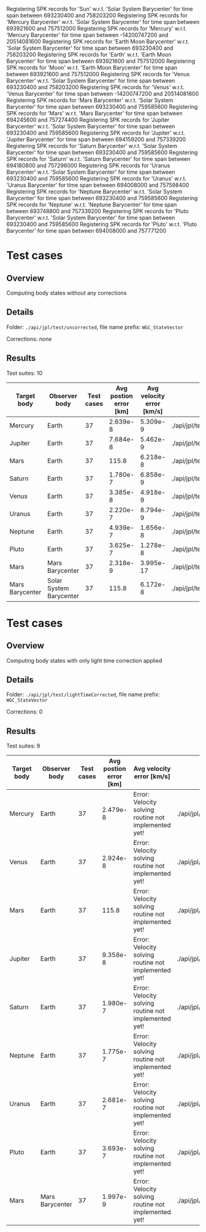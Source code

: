 Registering SPK records for 'Sun' w.r.t. 'Solar System Barycenter' for time span between 693230400 and 758203200
Registering SPK records for 'Mercury Barycenter' w.r.t. 'Solar System Barycenter' for time span between 693921600 and 757512000
Registering SPK records for 'Mercury' w.r.t. 'Mercury Barycenter' for time span between -14200747200 and 20514081600
Registering SPK records for 'Earth Moon Barycenter' w.r.t. 'Solar System Barycenter' for time span between 693230400 and 758203200
Registering SPK records for 'Earth' w.r.t. 'Earth Moon Barycenter' for time span between 693921600 and 757512000
Registering SPK records for 'Moon' w.r.t. 'Earth Moon Barycenter' for time span between 693921600 and 757512000
Registering SPK records for 'Venus Barycenter' w.r.t. 'Solar System Barycenter' for time span between 693230400 and 758203200
Registering SPK records for 'Venus' w.r.t. 'Venus Barycenter' for time span between -14200747200 and 20514081600
Registering SPK records for 'Mars Barycenter' w.r.t. 'Solar System Barycenter' for time span between 693230400 and 759585600
Registering SPK records for 'Mars' w.r.t. 'Mars Barycenter' for time span between 694245600 and 757274400
Registering SPK records for 'Jupiter Barycenter' w.r.t. 'Solar System Barycenter' for time span between 693230400 and 759585600
Registering SPK records for 'Jupiter' w.r.t. 'Jupiter Barycenter' for time span between 694159200 and 757339200
Registering SPK records for 'Saturn Barycenter' w.r.t. 'Solar System Barycenter' for time span between 693230400 and 759585600
Registering SPK records for 'Saturn' w.r.t. 'Saturn Barycenter' for time span between 694180800 and 757296000
Registering SPK records for 'Uranus Barycenter' w.r.t. 'Solar System Barycenter' for time span between 693230400 and 759585600
Registering SPK records for 'Uranus' w.r.t. 'Uranus Barycenter' for time span between 694008000 and 757598400
Registering SPK records for 'Neptune Barycenter' w.r.t. 'Solar System Barycenter' for time span between 693230400 and 759585600
Registering SPK records for 'Neptune' w.r.t. 'Neptune Barycenter' for time span between 693748800 and 757339200
Registering SPK records for 'Pluto Barycenter' w.r.t. 'Solar System Barycenter' for time span between 693230400 and 759585600
Registering SPK records for 'Pluto' w.r.t. 'Pluto Barycenter' for time span between 694008000 and 757771200
# Test cases

## Overview

Computing body states without any corrections

## Details

Folder: `./api/jpl/test/uncorrected`, file name prefix: `WGC_StateVector`

Corrections: *none*

## Results

Test suites: 10

| Target body | Observer body | Test cases | Avg postion error [km] | Avg velocity error [km/s] | File name |
| ----------- | ------------- | ---------- | ---------------------- | ------------------------- | --------- |
| Mercury | Earth | 37 | 2.639e-8 | 5.309e-9 | ./api/jpl/test/uncorrected/WGC_StateVector_20220727190826.csv |
| Jupiter | Earth | 37 | 7.684e-8 | 5.462e-9 | ./api/jpl/test/uncorrected/WGC_StateVector_20220802221423.csv |
| Mars | Earth | 37 | 115.8 | 6.218e-8 | ./api/jpl/test/uncorrected/WGC_StateVector_20220802225259.csv |
| Saturn | Earth | 37 | 1.780e-7 | 6.858e-9 | ./api/jpl/test/uncorrected/WGC_StateVector_20220802225311.csv |
| Venus | Earth | 37 | 3.385e-8 | 4.918e-9 | ./api/jpl/test/uncorrected/WGC_StateVector_20220802230546.csv |
| Uranus | Earth | 37 | 2.220e-7 | 8.794e-9 | ./api/jpl/test/uncorrected/WGC_StateVector_20220802230606.csv |
| Neptune | Earth | 37 | 4.939e-7 | 1.656e-8 | ./api/jpl/test/uncorrected/WGC_StateVector_20220802230619.csv |
| Pluto | Earth | 37 | 3.625e-7 | 1.278e-8 | ./api/jpl/test/uncorrected/WGC_StateVector_20220802230632.csv |
| Mars | Mars Barycenter | 37 | 2.318e-9 | 3.995e-17 | ./api/jpl/test/uncorrected/WGC_StateVector_20220803165555.csv |
| Mars Barycenter | Solar System Barycenter | 37 | 115.8 | 6.172e-8 | ./api/jpl/test/uncorrected/WGC_StateVector_20220803170949.csv |
# Test cases

## Overview

Computing body states with only light time correction applied

## Details

Folder: `./api/jpl/test/lightTimeCorrected`, file name prefix: `WGC_StateVector`

Corrections: 0

## Results

Test suites: 9

| Target body | Observer body | Test cases | Avg postion error [km] | Avg velocity error [km/s] | File name |
| ----------- | ------------- | ---------- | ---------------------- | ------------------------- | --------- |
| Mercury | Earth | 37 | 2.479e-8 | Error: Velocity solving routine not implemented yet! | ./api/jpl/test/lightTimeCorrected/WGC_StateVector_20220812182335.csv |
| Venus | Earth | 37 | 2.924e-8 | Error: Velocity solving routine not implemented yet! | ./api/jpl/test/lightTimeCorrected/WGC_StateVector_20220812183524.csv |
| Mars | Earth | 37 | 115.8 | Error: Velocity solving routine not implemented yet! | ./api/jpl/test/lightTimeCorrected/WGC_StateVector_20220812183540.csv |
| Jupiter | Earth | 37 | 9.358e-8 | Error: Velocity solving routine not implemented yet! | ./api/jpl/test/lightTimeCorrected/WGC_StateVector_20220812183553.csv |
| Saturn | Earth | 37 | 1.980e-7 | Error: Velocity solving routine not implemented yet! | ./api/jpl/test/lightTimeCorrected/WGC_StateVector_20220812183606.csv |
| Neptune | Earth | 37 | 1.775e-7 | Error: Velocity solving routine not implemented yet! | ./api/jpl/test/lightTimeCorrected/WGC_StateVector_20220812183620.csv |
| Uranus | Earth | 37 | 2.681e-7 | Error: Velocity solving routine not implemented yet! | ./api/jpl/test/lightTimeCorrected/WGC_StateVector_20220812183634.csv |
| Pluto | Earth | 37 | 3.693e-7 | Error: Velocity solving routine not implemented yet! | ./api/jpl/test/lightTimeCorrected/WGC_StateVector_20220812183650.csv |
| Mars | Mars Barycenter | 37 | 1.997e-9 | Error: Velocity solving routine not implemented yet! | ./api/jpl/test/lightTimeCorrected/WGC_StateVector_20220812183758.csv |
